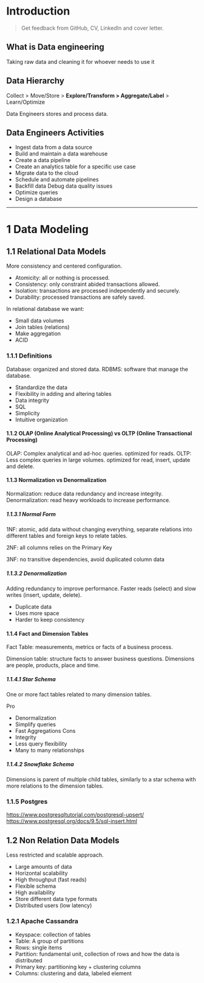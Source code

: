 # Introduction

> Get feedback from GitHub, CV, LinkedIn and cover letter.

## What is Data engineering

Taking raw data and cleaning it for whoever needs to use it

## Data Hierarchy

Collect > Move/Store > **Explore/Transform > Aggregate/Label** > Learn/Optimize

Data Engineers stores and process data.

## Data Engineers Activities

- Ingest data from a data source
- Build and maintain a data warehouse
- Create a data pipeline
- Create an analytics table for a specific use case
- Migrate data to the cloud
- Schedule and automate pipelines
- Backfill data Debug data quality issues
- Optimize queries
- Design a database

---

# 1 Data Modeling

## 1.1 Relational Data Models

More consistency and centered configuration.

- Atomicity: all or nothing is processed.
- Consistency: only constraint abided transactions allowed.
- Isolation: transactions are processed independently and securely.
- Durability: processed transactions are safely saved.

In relational database we want:

- Small data volumes
- Join tables (relations)
- Make aggregation
- ACID

### 1.1.1 Definitions

Database: organized and stored data.
RDBMS: software that manage the database.

- Standardize the data
- Flexibility in adding and altering tables
- Data integrity
- SQL
- Simplicity
- Intuitive organization

#### 1.1.2 OLAP (Online Analytical Processing) vs OLTP (Online Transactional Processing)

OLAP: Complex analytical and ad-hoc queries. optimized for reads.
OLTP: Less complex queries in large volumes. optimized for read, insert, update and delete.

#### 1.1.3 Normalization vs Denormalization

Normalization: reduce data redundancy and increase integrity.
Denormalization: read heavy workloads to increase performance.

##### 1.1.3.1 Normal Form

1NF: atomic, add data without changing everything, separate relations into different tables and foreign keys to relate tables.

2NF: all columns relies on the Primary Key

3NF: no transitive dependencies, avoid duplicated column data

##### 1.1.3.2 Denormalization

Adding redundancy to improve performance. Faster reads (select) and slow writes (insert, update, delete).

- Duplicate data
- Uses more space
- Harder to keep consistency

#### 1.1.4 Fact and Dimension Tables

Fact Table: measurements, metrics or facts of a business process.

Dimension table: structure facts to answer business questions. Dimensions are people, products, place and time.

##### 1.1.4.1 Star Schema

One or more fact tables related to many dimension tables.

Pro
- Denormalization
- Simplify queries
- Fast Aggregations
Cons
- Integrity
- Less query flexibility
- Many to many relationships

##### 1.1.4.2 Snowflake Schema

Dimensions is parent of multiple child tables, similarly to a star schema with more relations to the dimension tables.

### 1.1.5 Postgres

https://www.postgresqltutorial.com/postgresql-upsert/
https://www.postgresql.org/docs/9.5/sql-insert.html

## 1.2 Non Relation Data Models

Less restricted and scalable approach.

- Large amounts of data
- Horizontal scalability
- High throughput (fast reads)
- Flexible schema
- High availability
- Store different data type formats
- Distributed users (low latency)

### 1.2.1 Apache Cassandra
- Keyspace: collection of tables
- Table: A group of partitions
- Rows: single items
- Partition: fundamental unit, collection of rows and how the data is distributed
- Primary key: partitioning key + clustering columns
- Columns: clustering and data, labeled element
